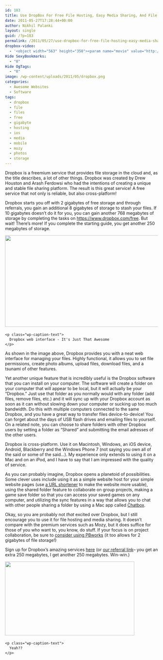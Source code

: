 ```yaml
---
id: 183
title: Use DropBox For Free File Hosting, Easy Media Sharing, And File Portability!
date: 2011-05-27T17:28:44+00:00
author: Nikhil Palanki
layout: single
guid: /?p=183
permalink: /2011/05/27/use-dropbox-for-free-file-hosting-easy-media-sharing-and-file-portability/
dropbox-video:
  - '<object width="563" height="350"><param name="movie" value="http://www.youtube.com/v/OFb0NaeRmdg?&iv_load_policy=3fs=1&amp;hl=en_US&amp;rel=0"></param><param name="allowFullScreen" value="true"></param><param name="allowscriptaccess" value="always"></param><embed src="http://www.youtube.com/v/OFb0NaeRmdg?&iv_load_policy=3fs=1&amp;hl=en_US&amp;rel=0" type="application/x-shockwave-flash" width="563" height="350" allowscriptaccess="always" allowfullscreen="true"></embed></object>'
Hide SexyBookmarks:
  - "0"
Hide OgTags:
  - "0"
image: /wp-content/uploads/2011/05/dropbox.png
categories:
  - Awesome Websites
  - Software
tags:
  - dropbox
  - file
  - files
  - free
  - gigabyte
  - hosting
  - ios
  - media
  - mobile
  - mozy
  - photos
  - storage
---
```

Dropbox is a freemium service that provides file storage in the cloud and, as the title describes, a lot of other things. Dropbox was created by Drew Houston and Arash Ferdowsi who had the intentions of creating a unique and stable file sharing platform. The result is this great service! A free service that not only is reliable, but also cross-platform!

<p style="text-align: center;">
</p>

Dropbox starts you off with 2 gigabytes of free storage and through referrals, you gain an additional 8 gigabytes of storage to stash your files. If 10 gigabytes doesn&#8217;t do it for you, you can gain another 768 megabytes of storage by completing the tasks on <a title="https://www.dropbox.com/free" href="https://www.dropbox.com/free" target="_blank">https://www.dropbox.com/free</a>. But wait! There&#8217;s more! If you complete the starting guide, you get another 250 megabytes of storage.

<p style="text-align: center;">
  <div id="attachment_697" style="max-width: 552px" class="wp-caption aligncenter">
    <a href="/wp-content/uploads/2011/05/DropBox-WebInterface14.png"><img class="size-full wp-image-697" title="DropBox Interface1" src="/wp-content/uploads/2011/05/DropBox-WebInterface14.png" alt="" width="542" height="302" srcset="/wp-content/uploads/2011/05/DropBox-WebInterface14.png 542w, /wp-content/uploads/2011/05/DropBox-WebInterface14-300x167.png 300w, /wp-content/uploads/2011/05/DropBox-WebInterface14-195x110.png 195w" sizes="(max-width: 542px) 100vw, 542px" /></a>
    
    <p class="wp-caption-text">
      Dropbox web interface - It's Just That Awesome
    </p>
  </div>
  
  <p>
    As shown in the image above, Dropbox provides you with a neat web interface for managing your files. Highly functional, it allows you to set file permissions, create photo albums, upload files, download files, and a tsunami of other features.
  </p>
  
  <p>
    Yet another unique feature that is incredibly useful is the Dropbox software that you can install on your computer. The software will create a folder on your computer that will appear to be local, but it will actually be your &#8220;Dropbox.&#8221; Just use that folder as you normally would with any folder (add files, remove files, etc.) and it will sync up with your Dropbox account as soon as it can without slowing down your computer or sucking up too much bandwidth. Do this with multiple computers connected to the same Dropbox, and you have a great way to transfer files device-to-device! You can forget about the days of USB flash drives and emailing files to yourself. On a related note, you can choose to share folders with other Dropbox users by setting a folder as &#8220;Shared&#8221; and submitting the email adresses of the other users.
  </p>
  
  <p>
    Dropbox is cross-platform. Use it on Macintosh, Windows, an iOS device, Android, Blackberry and the Windows Phone 7 (not saying you own all of the said or some of the said&#8230;). My experience only extends to using it on a Mac and on an iPod, and I have to say that I am impressed with the quality of service.
  </p>
  
  <p>
    As you can probably imagine, Dropbox opens a planetoid of possibilities. Some clever uses include using it as a simple website host for your simple website pages (use <a title="Top URL Shortening Services" href="/2011/05/10/top-url-shortening-services/" target="_blank">a URL shortener</a> to make the website more usable), using the shared folder feature to collaborate on group projects, making a game save folder so that you can access your saved games on any computer, and utilizing the sync features in a way that allows you to chat with other people sharing a folder by using a Mac app called <a title="http://chatboxapp.com/" href="http://chatboxapp.com/" target="_blank">Chatbox</a>.
  </p>
  
  <p>
    Okay, so you are probably not <em>that </em>excited over Dropbox, but I still encourage you to use it for file hosting and media sharing. It doesn&#8217;t compare with the premium services such as Mozy, but it does suffice for those of you who want to, you know, do stuff. If your focus is on project collaboration, be sure to <a title="Use PBWorks For Great, Free Project Collaboration or A Simple Website" href="/2011/05/06/use-pbworks-for-great-free-project-collaboration-or-a-simple-website/" target="_blank">consider using PBworks</a> (it too allows for 2 gigabytes of file storage!)
  </p>
  
  <p>
    Sign up for Dropbox&#8217;s amazing services <a title="http://www.dropbox.com" href="http://www.dropbox.com" target="_blank">here</a> (or <a title="http://db.tt/dMNtAcj" href="http://db.tt/dMNtAcj" target="_blank">our referral link</a>&#8211; you get an extra 250 megabytes, I get another 250 megabytes. Win-win.)
  </p>
  
  <div id="attachment_698" style="max-width: 436px" class="wp-caption aligncenter">
    <a href="/2011/05/27/use-dropbox-for-free-file-hosting-easy-media-sharing-and-file-portability/dropbox_web_interface/" rel="attachment wp-att-698"><img class="size-full wp-image-698 aligncenter" title="Dropbox_Web_interface" src="/wp-content/uploads/2011/05/Dropbox_Web_interface.png" alt="" width="426" height="244" srcset="/wp-content/uploads/2011/05/Dropbox_Web_interface.png 426w, /wp-content/uploads/2011/05/Dropbox_Web_interface-300x171.png 300w, /wp-content/uploads/2011/05/Dropbox_Web_interface-180x103.png 180w, /wp-content/uploads/2011/05/Dropbox_Web_interface-360x206.png 360w" sizes="(max-width: 426px) 100vw, 426px" /></a>
    
    <p class="wp-caption-text">
      Yeah??
    </p>
  </div>
